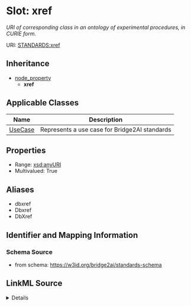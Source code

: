 # Slot: xref
_URI of corresponding class in an ontology of experimental procedures, in CURIE form._


URI: [STANDARDS:xref](https://w3id.org/bridge2ai/standards-schema/xref)




## Inheritance

* [node_property](node_property.md)
    * **xref**





## Applicable Classes

| Name | Description |
| --- | --- |
[UseCase](UseCase.md) | Represents a use case for Bridge2AI standards






## Properties

* Range: [xsd:anyURI](xsd:anyURI)
* Multivalued: True






## Aliases


* dbxref
* Dbxref
* DbXref



## Identifier and Mapping Information







### Schema Source


* from schema: https://w3id.org/bridge2ai/standards-schema




## LinkML Source

<details>
```yaml
name: xref
description: URI of corresponding class in an ontology of experimental procedures,
  in CURIE form.
from_schema: https://w3id.org/bridge2ai/standards-schema
aliases:
- dbxref
- Dbxref
- DbXref
rank: 1000
is_a: node property
domain: NamedThing
multivalued: true
alias: xref
domain_of:
- UseCase
range: uriorcurie

```
</details>
